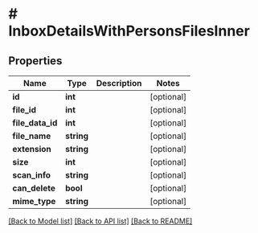 # # InboxDetailsWithPersonsFilesInner

## Properties

Name | Type | Description | Notes
------------ | ------------- | ------------- | -------------
**id** | **int** |  | [optional]
**file_id** | **int** |  | [optional]
**file_data_id** | **int** |  | [optional]
**file_name** | **string** |  | [optional]
**extension** | **string** |  | [optional]
**size** | **int** |  | [optional]
**scan_info** | **string** |  | [optional]
**can_delete** | **bool** |  | [optional]
**mime_type** | **string** |  | [optional]

[[Back to Model list]](../../README.md#models) [[Back to API list]](../../README.md#endpoints) [[Back to README]](../../README.md)
